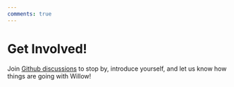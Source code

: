 ```yaml
---
comments: true
---
```


# Get Involved!

Join [Github discussions](https://github.com/toverainc/willow/discussions) to stop by, introduce yourself, and let us know how things are going with Willow!